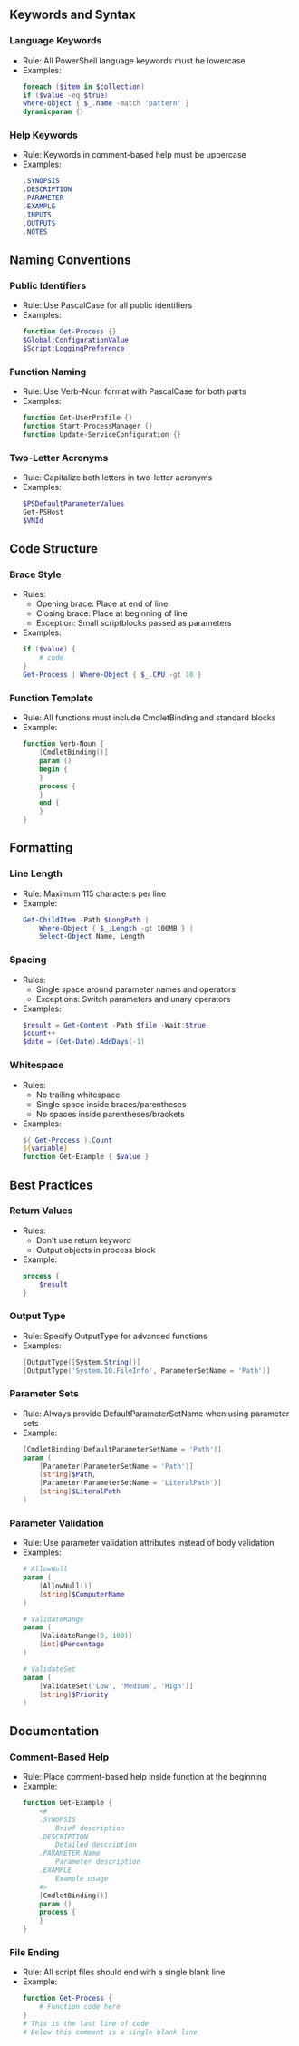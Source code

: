 ## Keywords and Syntax

### Language Keywords
- Rule: All PowerShell language keywords must be lowercase
- Examples:
  ```powershell
  foreach ($item in $collection)
  if ($value -eq $true)
  where-object { $_.name -match 'pattern' }
  dynamicparam {}
  ```

### Help Keywords
- Rule: Keywords in comment-based help must be uppercase
- Examples:
  ```powershell
  .SYNOPSIS
  .DESCRIPTION
  .PARAMETER
  .EXAMPLE
  .INPUTS
  .OUTPUTS
  .NOTES
  ```

## Naming Conventions

### Public Identifiers
- Rule: Use PascalCase for all public identifiers
- Examples:
  ```powershell
  function Get-Process {}
  $Global:ConfigurationValue
  $Script:LoggingPreference
  ```

### Function Naming
- Rule: Use Verb-Noun format with PascalCase for both parts
- Examples:
  ```powershell
  function Get-UserProfile {}
  function Start-ProcessManager {}
  function Update-ServiceConfiguration {}
  ```

### Two-Letter Acronyms
- Rule: Capitalize both letters in two-letter acronyms
- Examples:
  ```powershell
  $PSDefaultParameterValues
  Get-PSHost
  $VMId
  ```

## Code Structure

### Brace Style
- Rules:
  - Opening brace: Place at end of line
  - Closing brace: Place at beginning of line
  - Exception: Small scriptblocks passed as parameters
- Examples:
  ```powershell
  if ($value) {
      # code
  }
  Get-Process | Where-Object { $_.CPU -gt 10 }
  ```

### Function Template
- Rule: All functions must include CmdletBinding and standard blocks
- Example:
  ```powershell
  function Verb-Noun {
      [CmdletBinding()]
      param ()
      begin {
      }
      process {
      }
      end {
      }
  }
  ```

## Formatting

### Line Length
- Rule: Maximum 115 characters per line
- Example:
  ```powershell
  Get-ChildItem -Path $LongPath |
      Where-Object { $_.Length -gt 100MB } |
      Select-Object Name, Length
  ```

### Spacing
- Rules:
  - Single space around parameter names and operators
  - Exceptions: Switch parameters and unary operators
- Examples:
  ```powershell
  $result = Get-Content -Path $file -Wait:$true
  $count++
  $date = (Get-Date).AddDays(-1)
  ```

### Whitespace
- Rules:
  - No trailing whitespace
  - Single space inside braces/parentheses
  - No spaces inside parentheses/brackets
- Examples:
  ```powershell
  $( Get-Process ).Count
  ${variable}
  function Get-Example { $value }
  ```

## Best Practices

### Return Values
- Rules:
  - Don't use return keyword
  - Output objects in process block
- Example:
  ```powershell
  process {
      $result
  }
  ```

### Output Type
- Rule: Specify OutputType for advanced functions
- Examples:
  ```powershell
  [OutputType([System.String])]
  [OutputType('System.IO.FileInfo', ParameterSetName = 'Path')]
  ```

### Parameter Sets
- Rule: Always provide DefaultParameterSetName when using parameter sets
- Example:
  ```powershell
  [CmdletBinding(DefaultParameterSetName = 'Path')]
  param (
      [Parameter(ParameterSetName = 'Path')]
      [string]$Path,
      [Parameter(ParameterSetName = 'LiteralPath')]
      [string]$LiteralPath
  )
  ```

### Parameter Validation
- Rule: Use parameter validation attributes instead of body validation
- Examples:
  ```powershell
  # AllowNull
  param (
      [AllowNull()]
      [string]$ComputerName
  )

  # ValidateRange
  param (
      [ValidateRange(0, 100)]
      [int]$Percentage
  )

  # ValidateSet
  param (
      [ValidateSet('Low', 'Medium', 'High')]
      [string]$Priority
  )
  ```

## Documentation

### Comment-Based Help
- Rule: Place comment-based help inside function at the beginning
- Example:
  ```powershell
  function Get-Example {
      <#
      .SYNOPSIS
          Brief description
      .DESCRIPTION
          Detailed description
      .PARAMETER Name
          Parameter description
      .EXAMPLE
          Example usage
      #>
      [CmdletBinding()]
      param ()
      process {
      }
  }
  ```
### File Ending
- Rule: All script files should end with a single blank line
- Example:
    ``` powershell
	function Get-Process {
	    # Function code here
	}
	# This is the last line of code
	# Below this comment is a single blank line

	```
